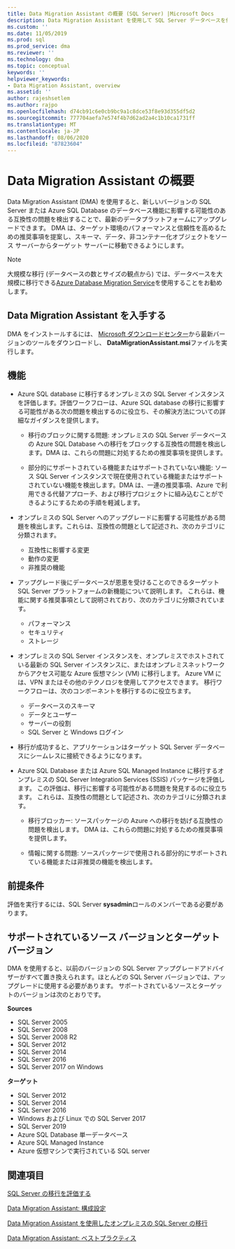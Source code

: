```yaml
---
title: Data Migration Assistant の概要 (SQL Server) |Microsoft Docs
description: Data Migration Assistant を使用して SQL Server データベースを他の SQL Server または Azure データベースに移行する方法について説明します。
ms.custom: ''
ms.date: 11/05/2019
ms.prod: sql
ms.prod_service: dma
ms.reviewer: ''
ms.technology: dma
ms.topic: conceptual
keywords: ''
helpviewer_keywords:
- Data Migration Assistant, overview
ms.assetid: ''
author: rajeshsetlem
ms.author: rajpo
ms.openlocfilehash: d74cb91c6e0cb9bc9a1c8dce53f8e93d355df5d2
ms.sourcegitcommit: 777704aefa7e574f4b7d62ad2a4c1b10ca1731ff
ms.translationtype: MT
ms.contentlocale: ja-JP
ms.lasthandoff: 08/06/2020
ms.locfileid: "87823604"
---
```

# <a name="overview-of-data-migration-assistant"></a>Data Migration Assistant の概要

Data Migration Assistant (DMA) を使用すると、新しいバージョンの SQL Server または Azure SQL Database のデータベース機能に影響する可能性のある互換性の問題を検出することで、最新のデータプラットフォームにアップグレードできます。 DMA は、ターゲット環境のパフォーマンスと信頼性を高めるための推奨事項を提案し、スキーマ、データ、非コンテナー化オブジェクトをソース サーバーからターゲット サーバーに移動できるようにします。

> [!NOTE]
> 大規模な移行 (データベースの数とサイズの観点から) では、データベースを大規模に移行できる[Azure Database Migration Service](/azure/dms/dms-overview)を使用することをお勧めします。
  
## <a name="get-data-migration-assistant"></a>Data Migration Assistant を入手する

DMA をインストールするには、 [Microsoft ダウンロードセンター](https://www.microsoft.com/download/details.aspx?id=53595)から最新バージョンのツールをダウンロードし、 **DataMigrationAssistant.msi**ファイルを実行します。

## <a name="capabilities"></a>機能

- Azure SQL database に移行するオンプレミスの SQL Server インスタンスを評価します。評価ワークフローは、Azure SQL database の移行に影響する可能性がある次の問題を検出するのに役立ち、その解決方法についての詳細なガイダンスを提供します。

  - 移行のブロックに関する問題: オンプレミスの SQL Server データベースの Azure SQL Database への移行をブロックする互換性の問題を検出します。DMA は、これらの問題に対処するための推奨事項を提供します。

  - 部分的にサポートされている機能またはサポートされていない機能: ソース SQL Server インスタンスで現在使用されている機能またはサポートされていない機能を検出します。DMA は、一連の推奨事項、Azure で利用できる代替アプローチ、および移行プロジェクトに組み込むことができるようにするための手順を軽減します。

- オンプレミスの SQL Server へのアップグレードに影響する可能性がある問題を検出します。これらは、互換性の問題として記述され、次のカテゴリに分類されます。

  - 互換性に影響する変更
  - 動作の変更
  - 非推奨の機能

- アップグレード後にデータベースが恩恵を受けることのできるターゲット SQL Server プラットフォームの新機能について説明します。 これらは、機能に関する推奨事項として説明されており、次のカテゴリに分類されています。

  - パフォーマンス
  - セキュリティ
  - ストレージ

- オンプレミスの SQL Server インスタンスを、オンプレミスでホストされている最新の SQL Server インスタンスに、またはオンプレミスネットワークからアクセス可能な Azure 仮想マシン (VM) に移行します。 Azure VM には、VPN またはその他のテクノロジを使用してアクセスできます。 移行ワークフローは、次のコンポーネントを移行するのに役立ちます。

  - データベースのスキーマ
  - データとユーザー
  - サーバーの役割
  - SQL Server と Windows ログイン

- 移行が成功すると、アプリケーションはターゲット SQL Server データベースにシームレスに接続できるようになります。

- Azure SQL Database または Azure SQL Managed Instance に移行するオンプレミスの SQL Server Integration Services (SSIS) パッケージを評価します。 この評価は、移行に影響する可能性がある問題を発見するのに役立ちます。 これらは、互換性の問題として記述され、次のカテゴリに分類されます。

  - 移行ブロッカー: ソースパッケージの Azure への移行を妨げる互換性の問題を検出します。 DMA は、これらの問題に対処するための推奨事項を提供します。

  - 情報に関する問題: ソースパッケージで使用される部分的にサポートされている機能または非推奨の機能を検出します。

## <a name="prerequisites"></a>前提条件

評価を実行するには、SQL Server **sysadmin**ロールのメンバーである必要があります。

## <a name="supported-source-and-target-versions"></a>サポートされているソース バージョンとターゲット バージョン

DMA を使用すると、以前のバージョンの SQL Server アップグレードアドバイザーがすべて置き換えられます。ほとんどの SQL Server バージョンでは、アップグレードに使用する必要があります。 サポートされているソースとターゲットのバージョンは次のとおりです。

**Sources**

- SQL Server 2005
- SQL Server 2008
- SQL Server 2008 R2
- SQL Server 2012
- SQL Server 2014
- SQL Server 2016
- SQL Server 2017 on Windows

**ターゲット**

- SQL Server 2012
- SQL Server 2014
- SQL Server 2016
- Windows および Linux での SQL Server 2017
- SQL Server 2019
- Azure SQL Database 単一データベース
- Azure SQL Managed Instance
- Azure 仮想マシンで実行されている SQL server

## <a name="see-also"></a>関連項目

[SQL Server の移行を評価する](../dma/dma-assesssqlonprem.md)

[Data Migration Assistant: 構成設定](../dma/dma-configurationsettings.md)

[Data Migration Assistant を使用したオンプレミスの SQL Server の移行](../dma/dma-migrateonpremsql.md)

[Data Migration Assistant: ベストプラクティス](../dma/dma-bestpractices.md)
